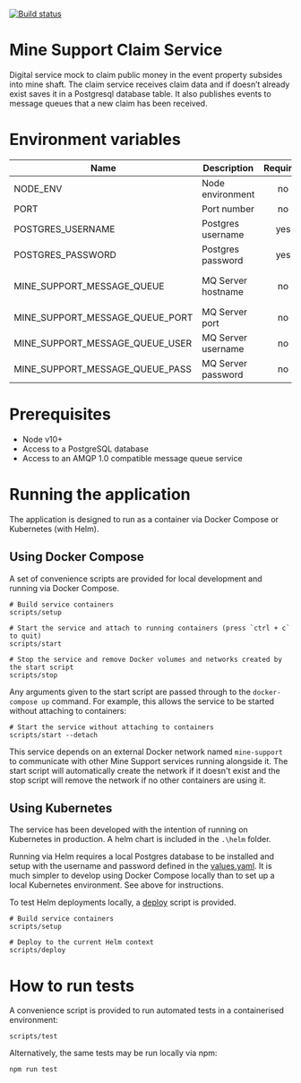 [![Build status](https://defradev.visualstudio.com/DEFRA_FutureFarming/_apis/build/status/defra-ff-mine-support-claim-service)](https://defradev.visualstudio.com/DEFRA_FutureFarming/_build/latest?definitionId=563)

# Mine Support Claim Service

Digital service mock to claim public money in the event property subsides into mine shaft.  The claim service receives claim data and if doesn’t already exist saves it in a Postgresql database table.  It also publishes events to message queues that a new claim has been received.

# Environment variables

| Name                            | Description        | Required | Default              | Valid                       | Notes |
|---------------------------------|--------------------|:--------:|----------------------|:---------------------------:|-------|
| NODE_ENV                        | Node environment   |    no    |                      | development,test,production |       |
| PORT                            | Port number        |    no    | 3003                 |                             |       |
| POSTGRES_USERNAME               | Postgres username  |   yes    |                      |                             |       |
| POSTGRES_PASSWORD               | Postgres password  |   yes    |                      |                             |       |
| MINE_SUPPORT_MESSAGE_QUEUE      | MQ Server hostname |    no    | mine-support-artemis |                             |       |
| MINE_SUPPORT_MESSAGE_QUEUE_PORT | MQ Server port     |    no    | 5672                 |                             |       |
| MINE_SUPPORT_MESSAGE_QUEUE_USER | MQ Server username |    no    |                      |                             |       |
| MINE_SUPPORT_MESSAGE_QUEUE_PASS | MQ Server password |    no    |                      |                             |       |

# Prerequisites

- Node v10+
- Access to a PostgreSQL database
- Access to an AMQP 1.0 compatible message queue service

# Running the application

The application is designed to run as a container via Docker Compose or Kubernetes (with Helm).

## Using Docker Compose

A set of convenience scripts are provided for local development and running via Docker Compose.

```
# Build service containers
scripts/setup

# Start the service and attach to running containers (press `ctrl + c` to quit)
scripts/start

# Stop the service and remove Docker volumes and networks created by the start script
scripts/stop
```

Any arguments given to the start script are passed through to the `docker-compose up` command. For example, this allows the service to be started without attaching to containers:

```
# Start the service without attaching to containers
scripts/start --detach
```

This service depends on an external Docker network named `mine-support` to communicate with other Mine Support services running alongside it. The start script will automatically create the network if it doesn't exist and the stop script will remove the network if no other containers are using it.

## Using Kubernetes

The service has been developed with the intention of running on Kubernetes in production.  A helm chart is included in the `.\helm` folder.

Running via Helm requires a local Postgres database to be installed and setup with the username and password defined in the [values.yaml](./helm/values.yaml). It is much simpler to develop using Docker Compose locally than to set up a local Kubernetes environment. See above for instructions.

To test Helm deployments locally, a [deploy](./deploy) script is provided.

```
# Build service containers
scripts/setup

# Deploy to the current Helm context
scripts/deploy
```

# How to run tests

A convenience script is provided to run automated tests in a containerised environment:

```
scripts/test
```

Alternatively, the same tests may be run locally via npm:

```
npm run test
```
